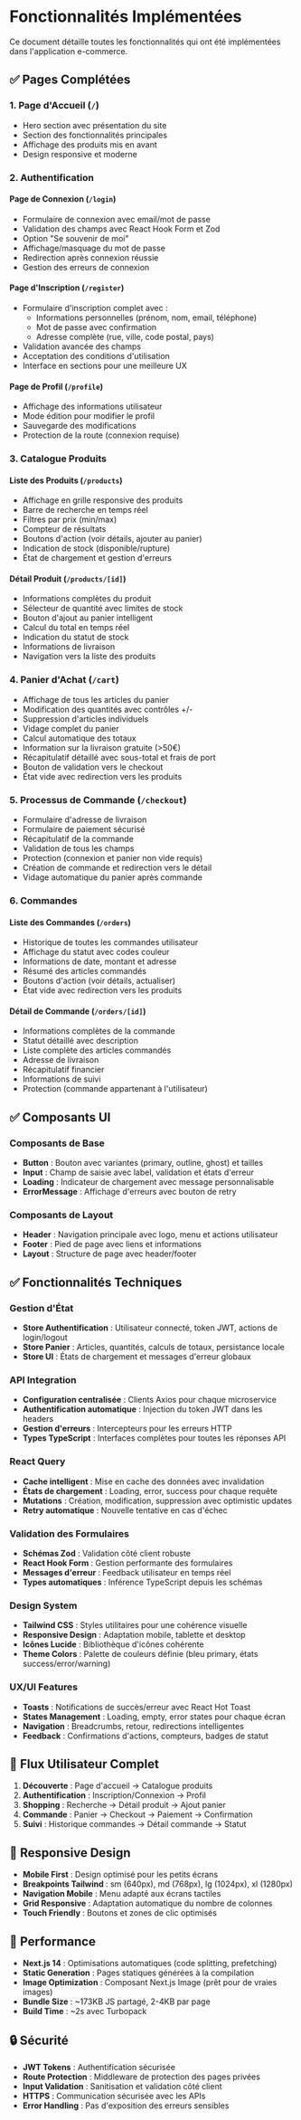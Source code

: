 # Fonctionnalités Implémentées

Ce document détaille toutes les fonctionnalités qui ont été implémentées dans l'application e-commerce.

## ✅ Pages Complétées

### 1. Page d'Accueil (`/`)
- Hero section avec présentation du site
- Section des fonctionnalités principales
- Affichage des produits mis en avant
- Design responsive et moderne

### 2. Authentification

#### Page de Connexion (`/login`)
- Formulaire de connexion avec email/mot de passe
- Validation des champs avec React Hook Form et Zod
- Option "Se souvenir de moi"
- Affichage/masquage du mot de passe
- Redirection après connexion réussie
- Gestion des erreurs de connexion

#### Page d'Inscription (`/register`)
- Formulaire d'inscription complet avec :
  - Informations personnelles (prénom, nom, email, téléphone)
  - Mot de passe avec confirmation
  - Adresse complète (rue, ville, code postal, pays)
- Validation avancée des champs
- Acceptation des conditions d'utilisation
- Interface en sections pour une meilleure UX

#### Page de Profil (`/profile`)
- Affichage des informations utilisateur
- Mode édition pour modifier le profil
- Sauvegarde des modifications
- Protection de la route (connexion requise)

### 3. Catalogue Produits

#### Liste des Produits (`/products`)
- Affichage en grille responsive des produits
- Barre de recherche en temps réel
- Filtres par prix (min/max)
- Compteur de résultats
- Boutons d'action (voir détails, ajouter au panier)
- Indication de stock (disponible/rupture)
- État de chargement et gestion d'erreurs

#### Détail Produit (`/products/[id]`)
- Informations complètes du produit
- Sélecteur de quantité avec limites de stock
- Bouton d'ajout au panier intelligent
- Calcul du total en temps réel
- Indication du statut de stock
- Informations de livraison
- Navigation vers la liste des produits

### 4. Panier d'Achat (`/cart`)
- Affichage de tous les articles du panier
- Modification des quantités avec contrôles +/-
- Suppression d'articles individuels
- Vidage complet du panier
- Calcul automatique des totaux
- Information sur la livraison gratuite (>50€)
- Récapitulatif détaillé avec sous-total et frais de port
- Bouton de validation vers le checkout
- État vide avec redirection vers les produits

### 5. Processus de Commande (`/checkout`)
- Formulaire d'adresse de livraison
- Formulaire de paiement sécurisé
- Récapitulatif de la commande
- Validation de tous les champs
- Protection (connexion et panier non vide requis)
- Création de commande et redirection vers le détail
- Vidage automatique du panier après commande

### 6. Commandes

#### Liste des Commandes (`/orders`)
- Historique de toutes les commandes utilisateur
- Affichage du statut avec codes couleur
- Informations de date, montant et adresse
- Résumé des articles commandés
- Boutons d'action (voir détails, actualiser)
- État vide avec redirection vers les produits

#### Détail de Commande (`/orders/[id]`)
- Informations complètes de la commande
- Statut détaillé avec description
- Liste complète des articles commandés
- Adresse de livraison
- Récapitulatif financier
- Informations de suivi
- Protection (commande appartenant à l'utilisateur)

## ✅ Composants UI

### Composants de Base
- **Button** : Bouton avec variantes (primary, outline, ghost) et tailles
- **Input** : Champ de saisie avec label, validation et états d'erreur
- **Loading** : Indicateur de chargement avec message personnalisable
- **ErrorMessage** : Affichage d'erreurs avec bouton de retry

### Composants de Layout
- **Header** : Navigation principale avec logo, menu et actions utilisateur
- **Footer** : Pied de page avec liens et informations
- **Layout** : Structure de page avec header/footer

## ✅ Fonctionnalités Techniques

### Gestion d'État
- **Store Authentification** : Utilisateur connecté, token JWT, actions de login/logout
- **Store Panier** : Articles, quantités, calculs de totaux, persistance locale
- **Store UI** : États de chargement et messages d'erreur globaux

### API Integration
- **Configuration centralisée** : Clients Axios pour chaque microservice
- **Authentification automatique** : Injection du token JWT dans les headers
- **Gestion d'erreurs** : Intercepteurs pour les erreurs HTTP
- **Types TypeScript** : Interfaces complètes pour toutes les réponses API

### React Query
- **Cache intelligent** : Mise en cache des données avec invalidation
- **États de chargement** : Loading, error, success pour chaque requête  
- **Mutations** : Création, modification, suppression avec optimistic updates
- **Retry automatique** : Nouvelle tentative en cas d'échec

### Validation des Formulaires
- **Schémas Zod** : Validation côté client robuste
- **React Hook Form** : Gestion performante des formulaires
- **Messages d'erreur** : Feedback utilisateur en temps réel
- **Types automatiques** : Inférence TypeScript depuis les schémas

### Design System
- **Tailwind CSS** : Styles utilitaires pour une cohérence visuelle
- **Responsive Design** : Adaptation mobile, tablette et desktop
- **Icônes Lucide** : Bibliothèque d'icônes cohérente
- **Theme Colors** : Palette de couleurs définie (bleu primary, états success/error/warning)

### UX/UI Features
- **Toasts** : Notifications de succès/erreur avec React Hot Toast
- **States Management** : Loading, empty, error states pour chaque écran
- **Navigation** : Breadcrumbs, retour, redirections intelligentes
- **Feedback** : Confirmations d'actions, compteurs, badges de statut

## 🔄 Flux Utilisateur Complet

1. **Découverte** : Page d'accueil → Catalogue produits
2. **Authentification** : Inscription/Connexion → Profil
3. **Shopping** : Recherche → Détail produit → Ajout panier
4. **Commande** : Panier → Checkout → Paiement → Confirmation
5. **Suivi** : Historique commandes → Détail commande → Statut

## 📱 Responsive Design

- **Mobile First** : Design optimisé pour les petits écrans
- **Breakpoints Tailwind** : sm (640px), md (768px), lg (1024px), xl (1280px)
- **Navigation Mobile** : Menu adapté aux écrans tactiles
- **Grid Responsive** : Adaptation automatique du nombre de colonnes
- **Touch Friendly** : Boutons et zones de clic optimisés

## 🚀 Performance

- **Next.js 14** : Optimisations automatiques (code splitting, prefetching)
- **Static Generation** : Pages statiques générées à la compilation
- **Image Optimization** : Composant Next.js Image (prêt pour de vraies images)
- **Bundle Size** : ~173KB JS partagé, 2-4KB par page
- **Build Time** : ~2s avec Turbopack

## 🔒 Sécurité

- **JWT Tokens** : Authentification sécurisée
- **Route Protection** : Middleware de protection des pages privées
- **Input Validation** : Sanitisation et validation côté client
- **HTTPS** : Communication sécurisée avec les APIs
- **Error Handling** : Pas d'exposition des erreurs sensibles
